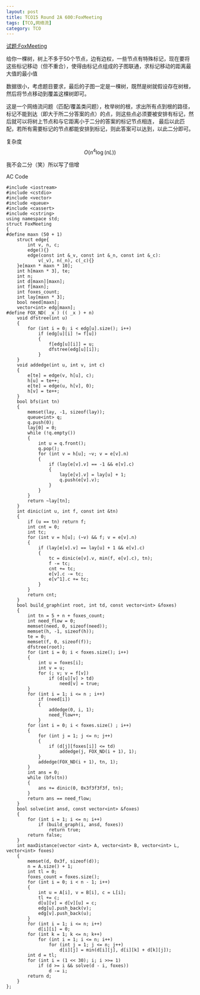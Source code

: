 ```yaml
---
layout: post
title: TCO15 Round 2A 600:FoxMeeting
tags: [TCO,网络流]
category: TCO
---
```


[试题:FoxMeeting](http://community.topcoder.com/stat?c=problem_statement&pm=13776)

给你一棵树，树上不多于50个节点，边有边权，一些节点有特殊标记，现在要将这些标记移动（但不重合），使得由标记点组成的子图联通，求标记移动的距离最大值的最小值

数据很小，考虑题目要求，最后的子图一定是一棵树，既然是树就假设存在树根，然后将节点移动到覆盖这棵树即可。

这是一个网络流问题（匹配/覆盖类问题），枚举树的根，求出所有点到根的路径，标记不能到达（即大于所二分答案的点）的点，则这些点必须要被安排有标记，然后就可以将树上节点和与它距离小于二分的答案的标记节点相连，
最后以此匹配，若所有需要标记的节点都能安排到标记，则此答案可以达到，以此二分即可。

复杂度$$O(n^4 \log (nL))$$

我不会二分（笑）所以写了倍增

AC Code

~~~~~~~~~~~~~~~~~~~~~~~~~~~~~~~~~~~~~~~~~~~~~~~~~~~~~~~~~~~~~~~~~~~~~~~~~~~~~~~~
#include <iostream>
#include <cstdio>
#include <vector>
#include <queue>
#include <cassert>
#include <cstring>
using namespace std;
struct FoxMeeting
{
#define maxn (50 + 1)
	struct edge{
		int v, n, c;
		edge(){}
		edge(const int &_v, const int &_n, const int &_c):
			v(_v), n(_n), c(_c){}
	}e[maxn * maxn * 10];
	int h[maxn * 3], te;
	int n;
	int d[maxn][maxn];
	int f[maxn];
	int foxes_count;
	int lay[maxn * 3];
	bool need[maxn];
	vector<int> edg[maxn];
#define FOX_ND( _x ) (( _x ) + n)
	void dfstree(int u)
	{
		for (int i = 0; i < edg[u].size(); i++)
			if (edg[u][i] != f[u])
			{
				f[edg[u][i]] = u;
				dfstree(edg[u][i]);
			}
	}
	void addedge(int u, int v, int c)
	{
		e[te] = edge(v, h[u], c);
		h[u] = te++;
		e[te] = edge(u, h[v], 0);
		h[v] = te++;
	}
	bool bfs(int tn)
	{
		memset(lay, -1, sizeof(lay));
		queue<int> q;
		q.push(0);
		lay[0] = 0;
		while (!q.empty())
		{
			int u = q.front();
			q.pop();
			for (int v = h[u]; ~v; v = e[v].n)
			{
				if (lay[e[v].v] == -1 && e[v].c)
				{
					lay[e[v].v] = lay[u] + 1;
					q.push(e[v].v);
				}
			}
		}
		return ~lay[tn];
	}
	int dinic(int u, int f, const int &tn)
	{
		if (u == tn) return f;
		int cnt = 0;
		int tc;
		for (int v = h[u]; (~v) && f; v = e[v].n)
		{
			if (lay[e[v].v] == lay[u] + 1 && e[v].c)
			{
				tc = dinic(e[v].v, min(f, e[v].c), tn);
				f -= tc;
				cnt += tc;
				e[v].c -= tc;
				e[v^1].c += tc;
			}
		}
		return cnt;
	}
	bool build_graph(int root, int td, const vector<int> &foxes)
	{
		int tn = 5 + n + foxes_count;
		int need_flow = 0;
		memset(need, 0, sizeof(need));
		memset(h, -1, sizeof(h));
		te = 0;
		memset(f, 0, sizeof(f));
		dfstree(root);
		for (int i = 0; i < foxes.size(); i++)
		{
			int u = foxes[i];
			int v = u;
			for (; v; v = f[v])
				if (d[u][v] > td)
					need[v] = true;
		}
		for (int i = 1; i <= n ; i++)
			if (need[i])
			{
				addedge(0, i, 1);
				need_flow++;
			}
		for (int i = 0; i < foxes.size() ; i++)
		{
			for (int j = 1; j <= n; j++)
			{
				if (d[j][foxes[i]] <= td)
					addedge(j, FOX_ND(i + 1), 1);
			}
			addedge(FOX_ND(i + 1), tn, 1);
		}
		int ans = 0;
		while (bfs(tn))
		{
			ans += dinic(0, 0x3f3f3f3f, tn);
		}
		return ans == need_flow;
	}
	bool solve(int ansd, const vector<int> &foxes)
	{
		for (int i = 1; i <= n; i++)
			if (build_graph(i, ansd, foxes))
				return true;
		return false;
	}
	int maxDistance(vector <int> A, vector<int> B, vector<int> L, vector<int> foxes)
	{
		memset(d, 0x3f, sizeof(d));
		n = A.size() + 1;
		int tl = 0;
		foxes_count = foxes.size();
		for (int i = 0; i < n - 1; i++)
		{
			int u = A[i], v = B[i], c = L[i];
			tl += c;
			d[u][v] = d[v][u] = c;
			edg[u].push_back(v);
			edg[v].push_back(u);
		}
		for (int i = 1; i <= n; i++)
			d[i][i] = 0;
		for (int k = 1; k <= n; k++)
			for (int i = 1; i <= n; i++)
				for (int j = 1; j <= n; j++)
					d[i][j] = min(d[i][j], d[i][k] + d[k][j]);
		int d = tl;
		for (int i = (1 << 30); i; i >>= 1)
			if (d >= i && solve(d - i, foxes))
				d -= i;
		return d;
	}
};
~~~~~~~~~~~~~~~~~~~~~~~~~~~~~~~~~~~~~~~~~~~~~~~~~~~~~~~~~~~~~~~~~~~~~~~~~~~~~~~~